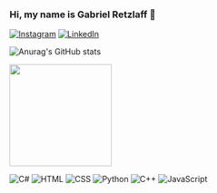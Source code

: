 ### Hi, my name is Gabriel Retzlaff 👋

[![Instagram](https://img.shields.io/badge/Instagram-E4405F?style=for-the-badge&logo=instagram&logoColor=white)](https://www.instagram.com/retzlaffgabriel_/)
[![LinkedIn](https://img.shields.io/badge/LinkedIn-0077B5?style=for-the-badge&logo=linkedin&logoColor=white)](https://www.linkedin.com/in/gabriel-retzlaff-348314239/)

![Anurag's GitHub stats](https://github-readme-stats.vercel.app/api?username=r3tzgl&show_icons=true&theme=dracula)

<img height="180em"  align="center" src="https://github-readme-stats.vercel.app/api/top-langs/?username=R3TZGL&layout=compact&langs_count=7&theme=dracula" />

![C#](https://img.shields.io/badge/C%23-239120?style=for-the-badge&logo=c-sharp&logoColor=white)
![HTML](https://img.shields.io/badge/HTML5-E34F26?style=for-the-badge&logo=html5&logoColor=white)
![CSS](https://img.shields.io/badge/CSS3-1572B6?style=for-the-badge&logo=css3&logoColor=white)
![Python](https://img.shields.io/badge/Python-14354C?style=for-the-badge&logo=python&logoColor=white)
![C++](https://img.shields.io/badge/C%2B%2B-00599C?style=for-the-badge&logo=c%2B%2B&logoColor=white)
![JavaScript](https://img.shields.io/badge/JavaScript-F7DF1E?style=for-the-badge&logo=javascript&logoColor=black)

